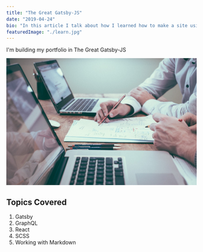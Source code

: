 ```yaml
---
title: "The Great Gatsby-JS"
date: "2019-04-24"
bio: "In this article I talk about how I learned how to make a site using GatsbyJS and all the wonders of a static website"
featuredImage: "./learn.jpg"
---
```


I'm building my portfolio in The Great Gatsby-JS

![Learn, Practice](./learn.jpg)

## Topics Covered

1. Gatsby
2. GraphQL
3. React
4. SCSS
5. Working with Markdown
